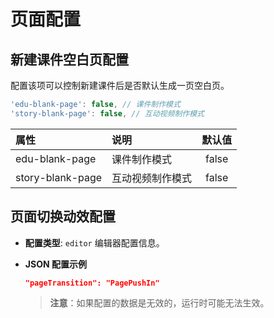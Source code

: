 # 页面配置

## 新建课件空白页配置

配置该项可以控制新建课件后是否默认生成一页空白页。

```js
'edu-blank-page': false, // 课件制作模式
'story-blank-page': false, // 互动视频制作模式
```

| 属性 | 说明 | 默认值|
| :--- | :--- | :---: |
| edu-blank-page|  课件制作模式 | false |
| story-blank-page|  互动视频制作模式  |false |

## 页面切换动效配置

- **配置类型**: `editor` 编辑器配置信息。

- **JSON 配置示例**

  ```json
  "pageTransition": "PagePushIn"
  ```

  >**注意**：如果配置的数据是无效的，运行时可能无法生效。
